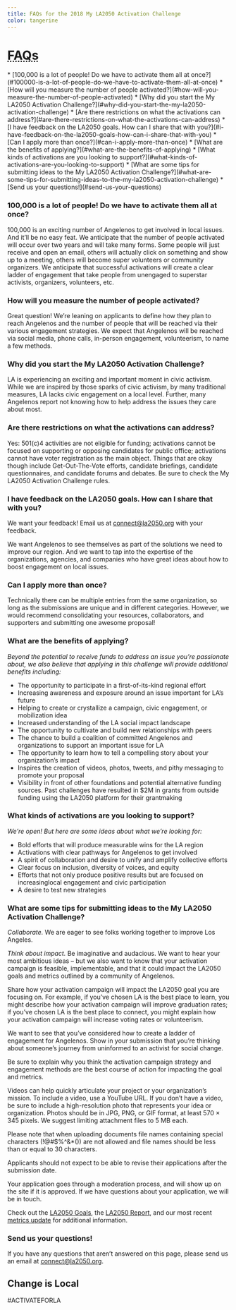 ```yaml
---
title: FAQs for the 2018 My LA2050 Activation Challenge
color: tangerine
---
```


<h1><abbr title="Frequently Asked Questions">FAQs</abbr></h1>

<!--
### What is LA2050?

LA2050 is a community-guided initiative driving and tracking progress towards a shared vision for the future of Los Angeles. We believe that in order achieve a more thriving, prosperous, and equitable region, we must be united by a clear vision of success for the region. So we partnered with organizations to reach 30,000 Angelenos and created an [aspirational vision](https://la2050.s3-us-west-1.amazonaws.com/reports/1/pdfs/vision_for_a_successful_los_angeles.pdf?1441226432) centered on [five goals](https://la2050.org/goals): _to make Los Angeles the best place to learn, create, play, connect, and live by the year 2050_. And to make sure it was smart and academically defensible, we received input from advisors and expert stakeholders.

We also worked with our community to develop [60+ metrics](https://www.la2050.org/metrics) that we’re tracking over time to evaluate how Los Angeles is faring. And to ignite action, we launched the My LA2050 Grants Challenge in 2013—_an open call for project ideas to shape a better Los Angeles_—to inspire action and move the needle on the goals and metrics.

Through the grants challenge, 1100+ creative and innovative proposals were submitted to build a better LA. With the help of 200,000 individuals who voted on their favorite proposals, $4M in funds were granted to [42 organizations](https://la2050.org/grantees) shaping a brighter future for Los Angeles.
-->

<!--
You can read about [vision, goals, and the metrics](https://la2050.s3-us-west-1.amazonaws.com/reports/1/pdfs/vision_for_a_successful_los_angeles.pdf?1441226432) we’re using to track progress. Our website also includes information about our [goals](https://la2050.org/goals) and [metrics](https://la2050.org/metrics).
-->

<!--
LA2050 is a community-guided initiative driving and tracking progress toward a shared vision for the future of Los Angeles. With the support of 30,000 Angelenos we’ve outlined an [aspirational vision](https://la2050.s3-us-west-1.amazonaws.com/reports/1/pdfs/vision_for_a_successful_los_angeles.pdf?1441226432) centered on [five goals](https://la2050.org/goals): to make Los Angeles the best place to learn, create, play, connect, and live by the year 2050. We’re also tracking our progress by evaluating [60+ metrics](https://www.la2050.org/metrics) over time that assess how Los Angeles is faring.

In 2013, we launched our first signature program, the My LA2050 Grants Challenge, to inspire action and move the needle on the goals and metrics. Through the grants challenge, 1100+ creative and innovative proposals were submitted to build a better LA. With the help of 200,000 individuals who voted on their favorite proposals, $4M in funds were granted to [42 organizations](https://la2050.org/grantees) shaping a brighter future for Los Angeles.

And now we want your help to take all of this work to the next level! We want you to help us answer: how can we engage 100,000 Angelenos to make measurable progress towards achieving our shared vision?

-->

<!--
### What is the Activation Challenge?

This is an open call via for ideas to activate 100,000 Angelenos to make Los Angeles the best place to learn, create, play, connect, and live. A total of $1M will be awarded to five organizations--one per goal category—to implement their ideas to engage Angelenos. Each organization will receive a total of $200,000 over two years to support their efforts.

The activations should aim to engage Angelenos to make a specific, tangible impact on one of the LA2050 goals and metrics by 2020. The activations can use a variety of engagement strategies to create progress, including but not limited to policy advocacy, volunteering, buycotts/boycotts, digital activism, or use of civic tech.

LA2050 will commit to a two-year partnership to leveraging its resources, assets, and networks to help the activations succeed. Together, the winning organizations, LA2050, and Angelenos will produce five major wins for the region that will change the course of our future.
-->

<!--
### How can LA2050 partner with my organization?

_We want to work together! To partner, we plan on:_

* Leveraging the LA2050 community to support and participate in the activation campaign
* Leading on planning public programming, including events, to connect its community to the activation campaign
* Offering communications assistance to help the coalition advance thought leadership, including authoring articles, op-eds, and blog posts
* Amplifying messaging on social media and via its newsletter to support the campaigns
* Designing assets for materials
* Providing technical assistance, strategic input and guidance, and access to experts to incorporate insights on building successful campaigns
-->

<div class="faq-nav" markdown="1">
* [100,000 is a lot of people! Do we have to activate them all at once?](#100000-is-a-lot-of-people-do-we-have-to-activate-them-all-at-once)
* [How will you measure the number of people activated?](#how-will-you-measure-the-number-of-people-activated)
* [Why did you start the My LA2050 Activation Challenge?](#why-did-you-start-the-my-la2050-activation-challenge)
* [Are there restrictions on what the activations can address?](#are-there-restrictions-on-what-the-activations-can-address)
* [I have feedback on the LA2050 goals. How can I share that with you?](#i-have-feedback-on-the-la2050-goals-how-can-i-share-that-with-you)
* [Can I apply more than once?](#can-i-apply-more-than-once)
* [What are the benefits of applying?](#what-are-the-benefits-of-applying)
* [What kinds of activations are you looking to support?](#what-kinds-of-activations-are-you-looking-to-support)
* [What are some tips for submitting ideas to the My LA2050 Activation Challenge?](#what-are-some-tips-for-submitting-ideas-to-the-my-la2050-activation-challenge)
* [Send us your questions!](#send-us-your-questions)
</div>

### 100,000 is a lot of people! Do we have to activate them all at once?

100,000 is an exciting number of Angelenos to get involved in local issues. And it’ll be no easy feat. We anticipate that the number of people activated will occur over two years and will take many forms. Some people will just receive and open an email, others will actually click on something and show up to a meeting, others will become super volunteers or community organizers. We anticipate that successful activations will create a clear ladder of engagement that take people from unengaged to superstar activists, organizers, volunteers, etc.

### How will you measure the number of people activated?

Great question! We’re leaning on applicants to define how they plan to reach Angelenos and the number of people that will be reached via their various engagement strategies. We expect that Angelenos will be reached via social media, phone calls, in-person engagement, volunteerism, to name a few methods.

### Why did you start the My LA2050 Activation Challenge?

LA is experiencing an exciting and important moment in civic activism. While we are inspired by those sparks of civic activism, by many traditional measures, LA lacks civic engagement on a local level. Further, many Angelenos report not knowing how to help address the issues they care about most.

### Are there restrictions on what the activations can address?

Yes: 501(c)4 activities are not eligible for funding; activations cannot be focused on supporting or opposing candidates for public office; activations cannot have voter registration as the main object. Things that are okay though include Get-Out-The-Vote efforts, candidate briefings, candidate questionnaires, and candidate forums and debates. Be sure to check the My LA2050 Activation Challenge rules.

### I have feedback on the LA2050 goals. How can I share that with you? 

We want your feedback! Email us at [connect@la2050.org](mailto:connect@la2050.org) with your feedback.

We want Angelenos to see themselves as part of the solutions we need to improve our region. And we want to tap into the expertise of the organizations, agencies, and companies who have great ideas about how to boost engagement on local issues.

### Can I apply more than once?

Technically there can be multiple entries from the same organization, so long as the submissions are unique and in different categories. However, we would recommend consolidating your resources, collaborators, and supporters and submitting one awesome proposal!

### What are the benefits of applying?

_Beyond the potential to receive funds to address an issue you’re passionate about, we also believe that applying in this challenge will provide additional benefits including:_

* The opportunity to participate in a first-of-its-kind regional effort
* Increasing awareness and exposure around an issue important for LA’s future
* Helping to create or crystallize a campaign, civic engagement, or mobilization idea
* Increased understanding of the LA social impact landscape
* The opportunity to cultivate and build new relationships with peers
* The chance to build a coalition of committed Angelenos and organizations to support an important issue for LA
* The opportunity to learn how to tell a compelling story about your organization’s impact
* Inspires the creation of videos, photos, tweets, and pithy messaging to promote your proposal
* Visibility in front of other foundations and potential alternative funding sources. Past challenges have resulted in $2M in grants from outside funding using the LA2050 platform for their grantmaking

### What kinds of activations are you looking to support?

_We’re open! But here are some ideas about what we’re looking for:_

* Bold efforts that will produce measurable wins for the LA region
* Activations with clear pathways for Angelenos to get involved
* A spirit of collaboration and desire to unify and amplify collective efforts
* Clear focus on inclusion, diversity of voices, and equity
* Efforts that not only produce positive results but are focused on increasinglocal engagement and civic participation
* A desire to test new strategies

### What are some tips for submitting ideas to the My LA2050 Activation Challenge?

_Collaborate._ We are eager to see folks working together to improve Los Angeles.

_Think about impact._ Be imaginative and audacious. We want to hear your most ambitious ideas – but we also want to know that your activation campaign is feasible, implementable, and that it could impact the LA2050 goals and metrics outlined by a community of Angelenos.

Share how your activation campaign will impact the LA2050 goal you are focusing on. For example, if you’ve chosen LA is the best place to learn, you might describe how your activation campaign will improve graduation rates; if you’ve chosen LA is the best place to connect, you might explain how your activation campaign will increase voting rates or volunteerism.

We want to see that you’ve considered how to create a ladder of engagement for Angelenos. Show in your submission that you’re thinking about someone’s journey from uninformed to an activist for social change.

Be sure to explain why you think the activation campaign strategy and engagement methods are the best course of action for impacting the goal and metrics.

Videos can help quickly articulate your project or your organization’s mission. To include a video, use a YouTube URL. If you don’t have a video, be sure to include a high-resolution photo that represents your idea or organization. Photos should be in JPG, PNG, or GIF format, at least 570 × 345 pixels. We suggest limiting attachment files to 5 MB each.

Please note that when uploading documents file names containing special characters (!@#$%^&\*()) are not allowed and file names should be less than or equal to 30 characters.

Applicants should not expect to be able to revise their applications after the submission date.

Your application goes through a moderation process, and will show up on the site if it is approved. If we have questions about your application, we will be in touch.

Check out the [LA2050 Goals](https://la2050.org/goals), the [LA2050 Report](https://la2050.s3-us-west-1.amazonaws.com/reports/1/pdfs/vision_for_a_successful_los_angeles.pdf?1441226432), and our most recent [metrics update](https://la2050.s3-us-west-1.amazonaws.com/reports/13/pdfs/FINALDRAFT_OCT24.pdf?1508955187) for additional information.

### Send us your questions!

If you have any questions that aren’t answered on this page, please send us an email at [connect@la2050.org](mailto:connect@la2050.org).

<section class="lime styled"><div markdown="1">

# Change is&nbsp;Local

<p class="activate-tag">#ACTIVATEFORLA</p>

</div></section>

